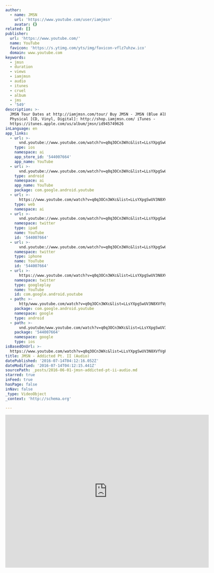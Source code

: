 ```yaml
---
author:
  - name: JMSN
    url: 'https://www.youtube.com/user/iamjmsn'
    avatar: {}
related: []
publisher:
  url: 'https://www.youtube.com/'
  name: YouTube
  favicon: 'https://s.ytimg.com/yts/img/favicon-vflz7uhzw.ico'
  domain: www.youtube.com
keywords:
  - jmsn
  - duration
  - views
  - iamjmsn
  - audio
  - itunes
  - cruel
  - album
  - jms
  - '549'
description: >-
  JMSN Tour Dates at http://iamjmsn.com/tour/ Buy JMSN - JMSN (Blue Album)
  Physical [CD, Vinyl, Digital]: http://shop.iamjmsn.com/ iTunes -
  https://itunes.apple.com/us/album/jmsn/id945749626
inLanguage: en
app_links:
  - url: >-
      vnd.youtube://www.youtube.com/watch?v=q0q3OCn3WXc&list=LLsYXpgSwUV3N8XVfVgPV0rw&index=52&feature=applinks
    type: ios
    namespace: ai
    app_store_id: '544007664'
    app_name: YouTube
  - url: >-
      vnd.youtube://www.youtube.com/watch?v=q0q3OCn3WXc&list=LLsYXpgSwUV3N8XVfVgPV0rw&index=52&feature=applinks
    type: android
    namespace: ai
    app_name: YouTube
    package: com.google.android.youtube
  - url: >-
      https://www.youtube.com/watch?v=q0q3OCn3WXc&list=LLsYXpgSwUV3N8XVfVgPV0rw&index=52&feature=applinks
    type: web
    namespace: ai
  - url: >-
      vnd.youtube://www.youtube.com/watch?v=q0q3OCn3WXc&list=LLsYXpgSwUV3N8XVfVgPV0rw&index=52&feature=applinks
    namespace: twitter
    type: ipad
    name: YouTube
    id: '544007664'
  - url: >-
      vnd.youtube://www.youtube.com/watch?v=q0q3OCn3WXc&list=LLsYXpgSwUV3N8XVfVgPV0rw&index=52&feature=applinks
    namespace: twitter
    type: iphone
    name: YouTube
    id: '544007664'
  - url: >-
      https://www.youtube.com/watch?v=q0q3OCn3WXc&list=LLsYXpgSwUV3N8XVfVgPV0rw&index=52
    namespace: twitter
    type: googleplay
    name: YouTube
    id: com.google.android.youtube
  - path: >-
      http/www.youtube.com/watch?v=q0q3OCn3WXc&list=LLsYXpgSwUV3N8XVfVgPV0rw&index=52
    package: com.google.android.youtube
    namespace: google
    type: android
  - path: >-
      vnd.youtube/www.youtube.com/watch?v=q0q3OCn3WXc&list=LLsYXpgSwUV3N8XVfVgPV0rw&index=52
    package: '544007664'
    namespace: google
    type: ios
isBasedOnUrl: >-
  https://www.youtube.com/watch?v=q0q3OCn3WXc&list=LLsYXpgSwUV3N8XVfVgPV0rw&index=52
title: JMSN - Addicted Pt. II (Audio)
datePublished: '2016-07-14T04:12:16.052Z'
dateModified: '2016-07-14T04:12:15.441Z'
sourcePath: _posts/2016-06-01-jmsn-addicted-pt-ii-audio.md
starred: true
inFeed: true
hasPage: false
inNav: false
_type: VideoObject
_context: 'http://schema.org'

---
```

<iframe src="https://cdn.embedly.com/widgets/media.html?src=https%3A%2F%2Fwww.youtube.com%2Fembed%2Fq0q3OCn3WXc%3Ffeature%3Doembed&amp;url=http%3A%2F%2Fwww.youtube.com%2Fwatch%3Fv%3Dq0q3OCn3WXc&amp;image=https%3A%2F%2Fi.ytimg.com%2Fvi%2Fq0q3OCn3WXc%2Fhqdefault.jpg&amp;key=b7d04c9b404c499eba89ee7072e1c4f7&amp;type=text%2Fhtml&amp;schema=youtube" width="640" height="480" scrolling="no" frameborder="0" allowfullscreen="" style=""></iframe>